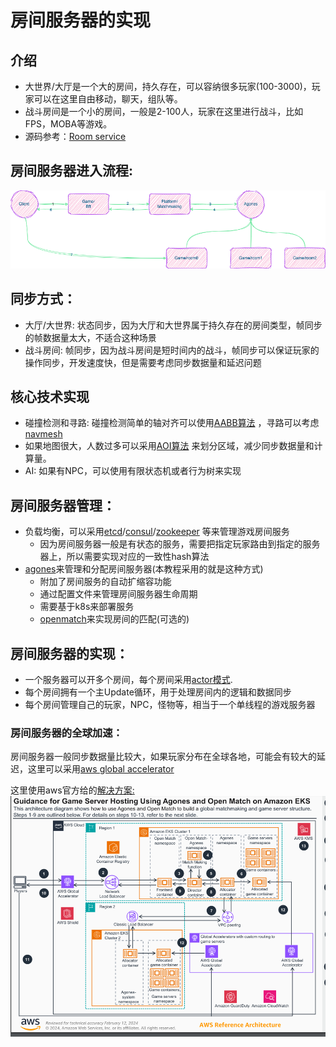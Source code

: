 # 房间服务器的实现

## 介绍

* 大世界/大厅是一个大的房间，持久存在，可以容纳很多玩家(100-3000)，玩家可以在这里自由移动，聊天，组队等。
* 战斗房间是一个小的房间，一般是2-100人，玩家在这里进行战斗，比如FPS，MOBA等游戏。
* 源码参考：[Room service](https://github.com/moke-game/game/tree/main/services/room)

## 房间服务器进入流程:

![img.png](../draws/room.drawio.png)

## 同步方式：

* 大厅/大世界: 状态同步，因为大厅和大世界属于持久存在的房间类型，帧同步的帧数据量太大，不适合这种场景
* 战斗房间: 帧同步，因为战斗房间是短时间内的战斗，帧同步可以保证玩家的操作同步，开发速度快，但是需要考虑同步数据量和延迟问题

## 核心技术实现

* 碰撞检测和寻路: 碰撞检测简单的轴对齐可以使用[AABB算法](https://zhuanlan.zhihu.com/p/35321344)
  ，寻路可以考虑[navmesh](https://www.wikiwand.com/en/Navigation_mesh)
* 如果地图很大，人数过多可以采用[AOI算法](https://blog.csdn.net/weixin_28999381/article/details/129665607)
  来划分区域，减少同步数据量和计算量。
* AI: 如果有NPC，可以使用有限状态机或者行为树来实现

## 房间服务器管理：

* 负载均衡，可以采用[etcd](https://etcd.io/)/[consul](https://www.consul.io/)/[zookeeper](https://zookeeper.apache.org/)
  等来管理游戏房间服务
    * 因为房间服务器一般是有状态的服务，需要把指定玩家路由到指定的服务器上，所以需要实现对应的一致性hash算法
* [agones](https://agones.dev/site/)来管理和分配房间服务器(本教程采用的就是这种方式)
    * 附加了房间服务的自动扩缩容功能
    * 通过配置文件来管理房间服务器生命周期
    * 需要基于k8s来部署服务
    * [openmatch](https://open-match.dev/site/)来实现房间的匹配(可选的)

## 房间服务器的实现：

* 一个服务器可以开多个房间，每个房间采用[actor模式](https://chuquan.me/2023/01/15/actor/).
* 每个房间拥有一个主Update循环，用于处理房间内的逻辑和数据同步
* 每个房间管理自己的玩家，NPC，怪物等，相当于一个单线程的游戏服务器

### 房间服务器的全球加速：

房间服务器一般同步数据量比较大，如果玩家分布在全球各地，可能会有较大的延迟，这里可以采用[aws global accelerator](https://aws.amazon.com/cn/global-accelerator/)

这里使用aws官方给的[解决方案:](https://aws.amazon.com/cn/solutions/guidance/game-server-hosting-using-agones-and-open-match-on-amazon-eks/)   
![img.png](../draws/aws-game.png)



